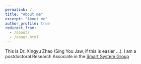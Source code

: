 ```yaml
---
permalink: /
title: "About me"
excerpt: "About me"
author_profile: true
redirect_from: 
  - /about/
  - /about.html
---
```


This is Dr. Xingyu Zhao (Sing You Jaw, if this is easier ...). I am a postdoctoral Research Associate in the [Smart System Group](https://smartsystems.hw.ac.uk/)

<!--- powered by the [academicpages template](https://github.com/academicpages/academicpages.github.io) and hosted --->

